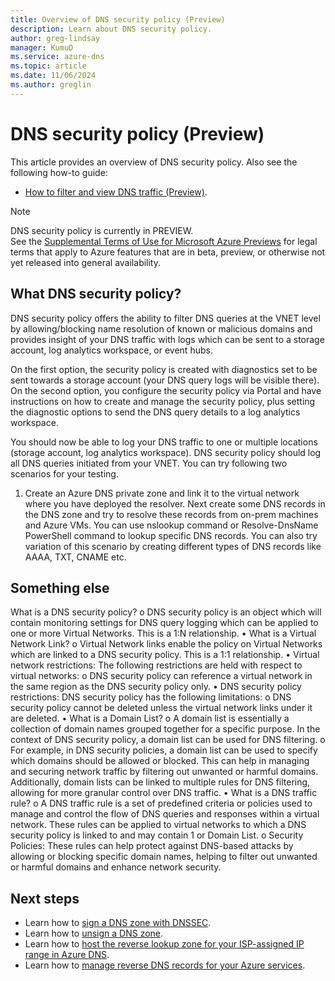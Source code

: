 ```yaml
---
title: Overview of DNS security policy (Preview)
description: Learn about DNS security policy.
author: greg-lindsay
manager: KumuD
ms.service: azure-dns
ms.topic: article
ms.date: 11/06/2024
ms.author: greglin
---
```


# DNS security policy (Preview)

This article provides an overview of DNS security policy. Also see the following how-to guide:

- [How to filter and view DNS traffic (Preview)](dns-traffic-log-how-to.md).

> [!NOTE]
> DNS security policy is currently in PREVIEW.<br> 
> See the [Supplemental Terms of Use for Microsoft Azure Previews](https://azure.microsoft.com/support/legal/preview-supplemental-terms/) for legal terms that apply to Azure features that are in beta, preview, or otherwise not yet released into general availability.
 
## What DNS security policy?

DNS security policy offers the ability to filter DNS queries at the VNET level by allowing/blocking name resolution of known or malicious domains and provides insight of your DNS traffic with logs which can be sent to a storage account, log analytics workspace, or event hubs.

On the first option, the security policy is created with diagnostics set to be sent towards a storage account (your DNS query logs will be visible there).
On the second option, you configure the security policy via Portal and have instructions on how to create and manage the security policy, plus setting the diagnostic options to send the DNS query details to a log analytics workspace.

You should now be able to log your DNS traffic to one or multiple locations (storage account, log analytics workspace). DNS security policy should log all DNS queries initiated from your VNET. You can try following two scenarios for your testing.
1. Create an Azure DNS private zone and link it to the virtual network where you have deployed the resolver. Next create some DNS records in the DNS zone and try to resolve these records from on-prem machines and Azure VMs. You can use nslookup command or Resolve-DnsName PowerShell command to lookup specific DNS records. You can also try variation of this scenario by creating different types of DNS records like AAAA, TXT, CNAME etc.

## Something else

What is a DNS security policy?
o DNS security policy is an object which will contain monitoring settings for DNS query logging which can be applied to one or more Virtual Networks. This is a 1:N relationship.
• What is a Virtual Network Link?
o Virtual Network links enable the policy on Virtual Networks which are linked to a DNS security policy. This is a 1:1 relationship.
• Virtual network restrictions: The following restrictions are held with respect to virtual networks:
o DNS security policy can reference a virtual network in the same region as the DNS security policy only.
• DNS security policy restrictions: DNS security policy has the following limitations:
o DNS security policy cannot be deleted unless the virtual network links under it are deleted.
• What is a Domain List?
o A domain list is essentially a collection of domain names grouped together for a specific purpose. In the context of DNS security policy, a domain list can be used for DNS filtering.
o For example, in DNS security policies, a domain list can be used to specify which domains should be allowed or blocked. This can help in managing and securing network traffic by filtering out unwanted or harmful domains. Additionally, domain lists can be linked to multiple rules for DNS filtering, allowing for more granular control over DNS traffic.
• What is a DNS traffic rule?
o A DNS traffic rule is a set of predefined criteria or policies used to manage and control the flow of DNS queries and responses within a virtual network. These rules can be applied to virtual networks to which a DNS security policy is linked to and may contain 1 or Domain List.
o Security Policies: These rules can help protect against DNS-based attacks by allowing or blocking specific domain names, helping to filter out unwanted or harmful domains and enhance network security.

## Next steps

- Learn how to [sign a DNS zone with DNSSEC](dnssec-how-to.md).
- Learn how to [unsign a DNS zone](dnssec-unsign.md).
- Learn how to [host the reverse lookup zone for your ISP-assigned IP range in Azure DNS](dns-reverse-dns-for-azure-services.md).
- Learn how to [manage reverse DNS records for your Azure services](dns-reverse-dns-for-azure-services.md).
